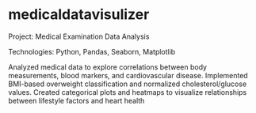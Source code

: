 # medicaldatavisulizer
Project: Medical Examination Data Analysis

Technologies: Python, Pandas, Seaborn, Matplotlib

Analyzed medical data to explore correlations between body measurements, blood markers, and cardiovascular disease.
Implemented BMI-based overweight classification and normalized cholesterol/glucose values.
Created categorical plots and heatmaps to visualize relationships between lifestyle factors and heart health
